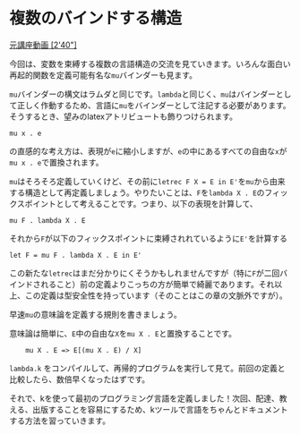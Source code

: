 # 複数のバインドする構造

[元講座動画 [2'40"]](http://youtu.be/Ox4uXDpcY64)

今回は、変数を束縛する複数の言語構造の交流を見ていきます。いろんな面白い再起的関数を定義可能有名な`mu`バインダーも見ます。

`mu`バインダーの構文はラムダと同じです。`lambda`と同じく、`mu`はバインダーとして正しく作動するため、言語に`mu`をバインダーとして注記する必要があります。そうするとき、望みのlatexアトリビュートも飾りつけられます。

```
mu x . e
```
の直感的な考え方は、表現が`e`に縮小しますが、`e`の中にあるすべての自由な`x`が`mu x . e`で置換されます。

`mu`はそろそろ定義していくけど、その前に`letrec F X = E in E'`を`mu`から由来する構造として再定義しましょう。やりたいことは、`F`を`lambda X . E`のフィックスポイントとして考えることです。つまり、以下の表現を計算して、

```
mu F . lambda X . E
```

それから`F`が以下のフィックスポイントに束縛されれているように`E'`を計算する

```
let F = mu F . lambda X . E in E'
```

この新たな`letrec`はまだ分かりにくそうかもしれませんですが（特に`F`が二回バインドされること）前の定義よりこっちの方が簡単で綺麗であります。それ以上、この定義は型安全性を持っています（そのことはこの章の文脈外ですが）。

早速`mu`の意味論を定義する規則を書きましょう。

意味論は簡単に、`E`中の自由な`X`を`mu X . E`と置換することです。

```
    mu X . E => E[(mu X . E) / X]
```

`lambda.k` をコンパイルして、再帰的プログラムを実行して見て。前回の定義と比較したら、数倍早くなったはずです。

それで、kを使って最初のプログラミング言語を定義しました！次回、配達、教える、出版することを容易にするため、kツールで言語をちゃんとドキュメントする方法を習っていきます。
